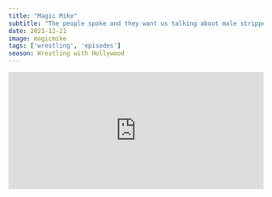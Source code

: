 ```yaml
---
title: "Magic Mike"
subtitle: "The people spoke and they want us talking about male strippers. We look at Steven Soderbergh's Magic Mike and discuss Kevin Nash's role and career in wrestling. We answer questions from listeners about our potential stripper personas and songs."
date: 2021-12-21
image: magicmike
tags: ['wrestling', 'episodes']
season: Wrestling with Hollywood
---
```

<iframe src="https://open.spotify.com/embed/episode/4WeYPf70X4lBxiuPxm7pXa?utm_source=generator" width="100%" height="232" frameBorder="0" allowfullscreen="" allow="autoplay; clipboard-write; encrypted-media; fullscreen; picture-in-picture"></iframe>